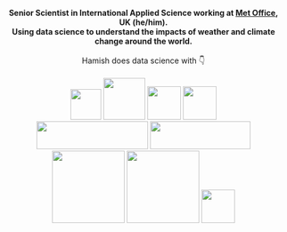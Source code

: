 <!-- with inspiration from @sadielbartholomew -->

<p align="center">
  <b>
    Senior Scientist in International Applied Science working at
    <a href="https://www.metoffice.gov.uk/">Met Office</a>, UK (he/him).
  <br>
    Using data science to understand the impacts of weather and climate change around the world.
  </b>
  <br><br>
  Hamish does data science with 👇
  <br><br>
    <a href="https://www.python.org/" title="python"><img src="https://upload.wikimedia.org/wikipedia/commons/c/c3/Python-logo-notext.svg" width="55"/></a>
    <a href="https://www.r-project.org/" title="R"><img src="https://www.r-project.org/logo/Rlogo.svg" width="75"/></a>
    <a href="https://git-scm.com/" title="git"><img src="https://upload.wikimedia.org/wikipedia/commons/3/3f/Git_icon.svg" width="60"/></a>
  <a href="https://github.com/" title="Github"><img src="https://upload.wikimedia.org/wikipedia/commons/9/95/Font_Awesome_5_brands_github.svg" width="60"/></a>
    <br>
    <a href="https://jupyter.org/" title="jupyter"><img style="width:200px; height:50px;" src="https://docs.jupyter.org/en/latest/_static/jupyter.svg"/></a>
    <a href="https://docs.conda.io/projects/conda/en/latest/index.html" title="conda"><img style="width:180px; height:50px;" src="https://docs.conda.io/projects/conda/en/latest/_images/conda_logo.svg"/></a>
  <br>
    <a href="https://scitools-iris.readthedocs.io/en/latest/index.html" title="iris"><img src="https://scitools-iris.readthedocs.io/en/latest/_static/iris-logo-title.svg" width="130"/></a>
    <a href="https://www.pymc.io/welcome.html" title="PyMC"><img src="https://www.pymc.io/_static/PyMC.jpg" width="130"/></a>
    <a href="https://www.tidyverse.org/" title="tidyverse"><img src="https://www.tidyverse.org/images/hex-tidyverse.png" width="60"/></a>
  <br>
</p>

